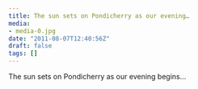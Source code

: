 ```yaml
---
title: The sun sets on Pondicherry as our evening…
media:
- media-0.jpg
date: "2011-08-07T12:40:56Z"
draft: false
tags: []
---
```

The sun sets on Pondicherry as our evening begins…
